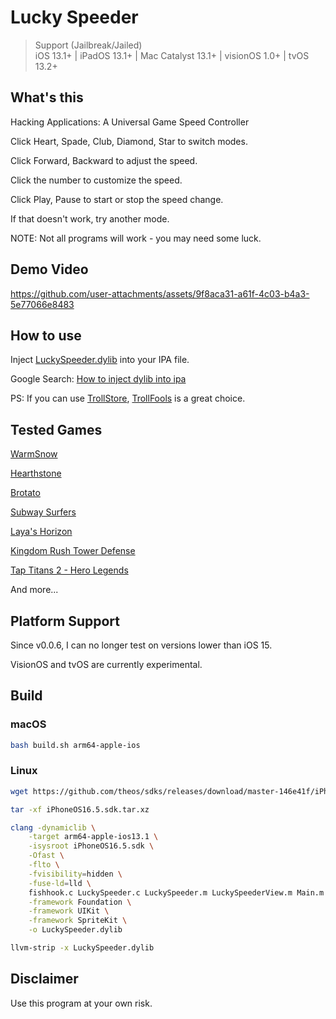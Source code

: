# Lucky Speeder

> Support (Jailbreak/Jailed)  
> iOS 13.1+ | iPadOS 13.1+ | Mac Catalyst 13.1+ | visionOS 1.0+ | tvOS 13.2+  

## What's this

Hacking Applications: A Universal Game Speed Controller

Click Heart, Spade, Club, Diamond, Star to switch modes.

Click Forward, Backward to adjust the speed.

Click the number to customize the speed.

Click Play, Pause to start or stop the speed change.

If that doesn't work, try another mode.

NOTE: Not all programs will work - you may need some luck.

## Demo Video

<https://github.com/user-attachments/assets/9f8aca31-a61f-4c03-b4a3-5e77066e8483>

## How to use

Inject [LuckySpeeder.dylib](https://github.com/kekeimiku/LuckySpeeder/releases) into your IPA file.

Google Search: [How to inject dylib into ipa](https://www.google.com/search?q=How+to+inject+dylib+into+ipa)

PS: If you can use [TrollStore](https://github.com/opa334/TrollStore), [TrollFools](https://github.com/Lessica/TrollFools) is a great choice.

## Tested Games

[WarmSnow](https://apps.apple.com/us/app/warm-snow/id6447508479)

[Hearthstone](https://apps.apple.com/us/app/hearthstone/id625257520)

[Brotato](https://apps.apple.com/us/app/brotato/id6445884925)

[Subway Surfers](https://apps.apple.com/us/app/subway-surfers/id512939461)

[Laya's Horizon](https://apps.apple.com/us/app/layas-horizon/id1615116545)

[Kingdom Rush Tower Defense](https://apps.apple.com/us/app/kingdom-rush-tower-defense-td/id516378985)

[Tap Titans 2 - Hero Legends](https://apps.apple.com/us/app/tap-titans-2-hero-legends/id1120294802)

And more...

## Platform Support

Since v0.0.6, I can no longer test on versions lower than iOS 15.

VisionOS and tvOS are currently experimental.

## Build

### macOS

```bash
bash build.sh arm64-apple-ios
```

### Linux

```bash
wget https://github.com/theos/sdks/releases/download/master-146e41f/iPhoneOS16.5.sdk.tar.xz

tar -xf iPhoneOS16.5.sdk.tar.xz

clang -dynamiclib \
    -target arm64-apple-ios13.1 \
    -isysroot iPhoneOS16.5.sdk \
    -Ofast \
    -flto \
    -fvisibility=hidden \
    -fuse-ld=lld \
    fishhook.c LuckySpeeder.c LuckySpeeder.m LuckySpeederView.m Main.m \
    -framework Foundation \
    -framework UIKit \
    -framework SpriteKit \
    -o LuckySpeeder.dylib

llvm-strip -x LuckySpeeder.dylib
```

## Disclaimer

Use this program at your own risk.
